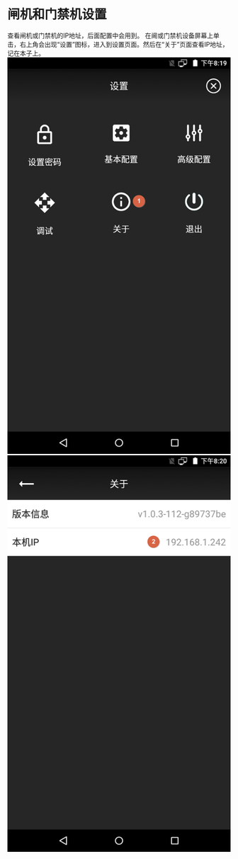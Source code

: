 # 闸机和门禁机设置

 查看闸机或门禁机的IP地址，后面配置中会用到。
   在阃或门禁机设备屏幕上单击，右上角会出现“设置”图标，进入到设置页面。然后在“关于”页面查看IP地址，记在本子上。
   ![img](../../../../../imgs/image2019-2-28_20-20-28.png)
   ![img](../../../../../imgs/image2019-2-28_20-21-23.png)

